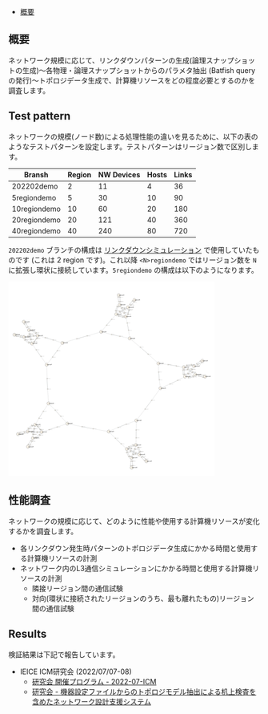 <!-- TOC -->

- [概要](#%E6%A6%82%E8%A6%81)

<!-- /TOC -->

## 概要

ネットワーク規模に応じて、リンクダウンパターンの生成(論理スナップショットの生成)〜各物理・論理スナップショットからのパラメタ抽出 (Batfish query の発行)〜トポロジデータ生成で、計算機リソースをどの程度必要とするのかを調査します。


## Test pattern

ネットワークの規模(ノード数)による処理性能の違いを見るために、以下の表のようなテストパターンを設定します。テストパターンはリージョン数で区別します。

| Bransh | Region | NW Devices | Hosts | Links |
| --- | --- | --- | --- | --- |
| 202202demo | 2 | 11 | 4 | 36 |
| 5regiondemo | 5 | 30 | 10 | 90 |
| 10regiondemo | 10 | 60 | 20 | 180 |
| 20regiondemo | 20 | 121 | 40 | 360 |
| 40regiondemo | 40 | 240 | 80 | 720 |

`202202demo` ブランチの構成は [リンクダウンシミュレーション](../../linkdown_simulation/README.md) で使用していたものです (これは 2 region です)。これ以降 `<N>regiondemo` ではリージョン数を `N` に拡張し環状に接続しています。`5regiondemo` の構成は以下のようになります。

![5regiondemo](./5-region.png)

## 性能調査

ネットワークの規模に応じて、どのように性能や使用する計算機リソースが変化するかを調査します。

* 各リンクダウン発生時パターンのトポロジデータ生成にかかる時間と使用する計算機リソースの計測
* ネットワーク内のL3通信シミュレーションにかかる時間と使用する計算機リソースの計測
  * 隣接リージョン間の通信試験
  * 対向(環状に接続されたリージョンのうち、最も離れたもの)リージョン間の通信試験

## Results

検証結果は下記で報告しています。

* IEICE ICM研究会 (2022/07/07-08)
  * [研究会 開催プログラム - 2022-07-ICM](https://ken.ieice.org/ken/program/index.php?tgs_regid=2999890161ea46d8a46d7d0ab86457b95ea553f8b858d0678bf9a3535b3e8b1d&tgid=IEICE-ICM)
  * [研究会 - 機器設定ファイルからのトポロジモデル抽出による机上検査を含めたネットワーク設計支援システム](https://ken.ieice.org/ken/paper/20220708FCkR/)
